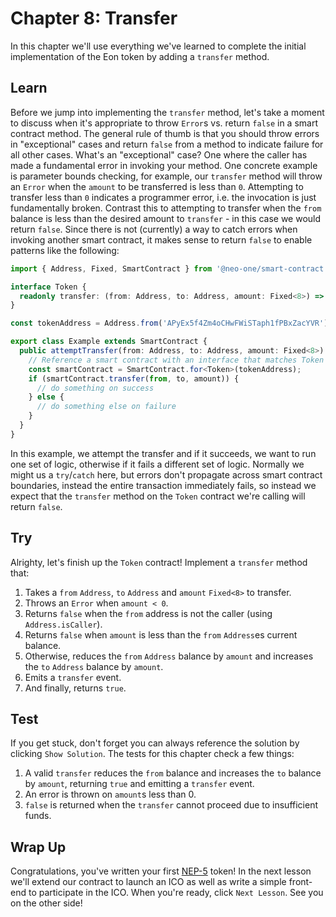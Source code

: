 # Chapter 8: Transfer

In this chapter we'll use everything we've learned to complete the initial implementation of the Eon token by adding a `transfer` method.

## Learn

Before we jump into implementing the `transfer` method, let's take a moment to discuss when it's appropriate to throw `Error`s vs. return `false` in a smart contract method. The general rule of thumb is that you should throw errors in "exceptional" cases and return `false` from a method to indicate failure for all other cases. What's an "exceptional" case? One where the caller has made a fundamental error in invoking your method. One concrete example is parameter bounds checking, for example, our `transfer` method will throw an `Error` when the `amount` to be transferred is less than `0`. Attempting to transfer less than `0` indicates a programmer error, i.e. the invocation is just fundamentally broken. Contrast this to attempting to transfer when the `from` balance is less than the desired amount to `transfer` - in this case we would return `false`. Since there is not (currently) a way to catch errors when invoking another smart contract, it makes sense to return `false` to enable patterns like the following:

```typescript
import { Address, Fixed, SmartContract } from '@neo-one/smart-contract';

interface Token {
  readonly transfer: (from: Address, to: Address, amount: Fixed<8>) => boolean;
}

const tokenAddress = Address.from('APyEx5f4Zm4oCHwFWiSTaph1fPBxZacYVR');

export class Example extends SmartContract {
  public attemptTransfer(from: Address, to: Address, amount: Fixed<8>): void {
    // Reference a smart contract with an interface that matches Token at tokenAddress.
    const smartContract = SmartContract.for<Token>(tokenAddress);
    if (smartContract.transfer(from, to, amount)) {
      // do something on success
    } else {
      // do something else on failure
    }
  }
}
```

In this example, we attempt the transfer and if it succeeds, we want to run one set of logic, otherwise if it fails a different set of logic. Normally we might us a `try`/`catch` here, but errors don't propagate across smart contract boundaries, instead the entire transaction immediately fails, so instead we expect that the `transfer` method on the `Token` contract we're calling will return `false`.

## Try

Alrighty, let's finish up the `Token` contract! Implement a `transfer` method that:

 1. Takes a `from` `Address`, `to` `Address` and `amount` `Fixed<8>` to transfer.
 2. Throws an `Error` when `amount < 0`.
 3. Returns `false` when the `from` address is not the caller (using `Address.isCaller`).
 4. Returns `false` when `amount` is less than the `from` `Address`es current balance.
 5. Otherwise, reduces the `from` `Address` balance by `amount` and increases the `to` `Address` balance by `amount`.
 6. Emits a `transfer` event.
 7. And finally, returns `true`.

## Test

If you get stuck, don't forget you can always reference the solution by clicking `Show Solution`. The tests for this chapter check a few things:

 1. A valid `transfer` reduces the `from` balance and increases the `to` balance by `amount`, returning `true` and emitting a `transfer` event.
 2. An error is thrown on `amount`s less than 0.
 3. `false` is returned when the `transfer` cannot proceed due to insufficient funds.

## Wrap Up

Congratulations, you've written your first [NEP-5](https://github.com/neo-project/proposals/blob/master/nep-5.mediawiki) token! In the next lesson we'll extend our contract to launch an ICO as well as write a simple front-end to participate in the ICO. When you're ready, click `Next Lesson`. See you on the other side!
